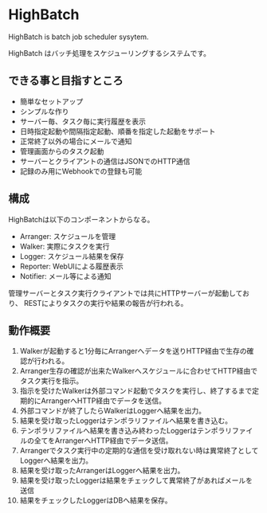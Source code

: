 # HighBatch

HighBatch is batch job scheduler sysytem.

HighBatch はバッチ処理をスケジューリングするシステムです。

## できる事と目指すところ

- 簡単なセットアップ
- シンプルな作り
- サーバー毎、タスク毎に実行履歴を表示
- 日時指定起動や間隔指定起動、順番を指定した起動をサポート
- 正常終了以外の場合にメールで通知
- 管理画面からのタスク起動
- サーバーとクライアントの通信はJSONでのHTTP通信
- 記録のみ用にWebhookでの登録も可能

## 構成

HighBatchは以下のコンポーネントからなる。

- Arranger: スケジュールを管理
- Walker: 実際にタスクを実行
- Logger: スケジュール結果を保存
- Reporter: WebUIによる履歴表示
- Notifier: メール等による通知

管理サーバーとタスク実行クライアントでは共にHTTPサーバーが起動しており、
RESTによりタスクの実行や結果の報告が行われる。

## 動作概要

1. Walkerが起動すると1分毎にArrangerへデータを送りHTTP経由で生存の確認が行われる。
1. Arranger生存の確認が出来たWalkerへスケジュールに合わせてHTTP経由でタスク実行を指示。
1. 指示を受けたWalkerは外部コマンド起動でタスクを実行し、終了するまで定期的にArrangerへHTTP経由でデータを送信。
1. 外部コマンドが終了したらWalkerはLoggerへ結果を出力。
1. 結果を受け取ったLoggerはテンポラリファイルへ結果を書き込む。
1. テンポラリファイルへ結果を書き込み終わったLoggerはテンポラリファイルの全てをArrangerへHTTP経由でデータ送信。
1. Arrangerでタスク実行中の定期的な通信を受け取れない時は異常終了としてLoggerへ結果を出力。
1. 結果を受け取ったArrangerはLoggerへ結果を出力。
1. 結果を受け取ったLoggerは結果をチェックして異常終了があればメールを送信
1. 結果をチェックしたLoggerはDBへ結果を保存。


